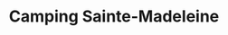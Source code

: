 ---
title: "Camping Sainte-Madeleine"
url: /sainte-madeleine/camping-sainte-madeleine-rang-saint-simon/
shop: Wäscherei
---